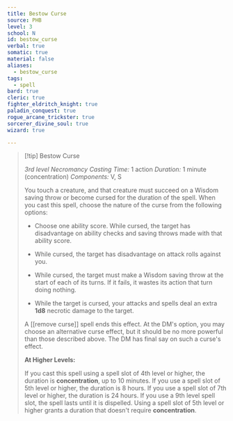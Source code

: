 ```yaml
---
title: Bestow Curse
source: PHB
level: 3
school: N
id: bestow_curse
verbal: true
somatic: true
material: false
aliases:
  - bestow_curse
tags:
  - spell
bard: true
cleric: true
fighter_eldritch_knight: true
paladin_conquest: true
rogue_arcane_trickster: true
sorcerer_divine_soul: true
wizard: true

---
```

>[!tip] Bestow Curse
>
> *3rd level Necromancy*
> *Casting Time:* 1 action
> *Duration:* 1 minute (concentration)
> *Components:* V, S
>
>You touch a creature, and that creature must succeed on a Wisdom saving throw or become cursed for the duration of the spell. When you cast this spell, choose the nature of the curse from the following options:
>
>-  Choose one ability score. While cursed, the target has disadvantage on ability checks and saving throws made with that ability score.
>
>-  While cursed, the target has disadvantage on attack rolls against you.
>
>-  While cursed, the target must make a Wisdom saving throw at the start of each of its turns. If it fails, it wastes its action that turn doing nothing.
>
>-  While the target is cursed, your attacks and spells deal an extra **1d8** necrotic damage to the target.
>
>A [[remove curse]] spell ends this effect. At the DM's option, you may choose an alternative curse effect, but it should be no more powerful than those described above. The DM has final say on such a curse's effect.
>
>**At Higher Levels:**
>
>If you cast this spell using a spell slot of 4th level or higher, the duration is **concentration**, up to 10 minutes. If you use a spell slot of 5th level or higher, the duration is 8 hours. If you use a spell slot of 7th level or higher, the duration is 24 hours. If you use a 9th level spell slot, the spell lasts until it is dispelled. Using a spell slot of 5th level or higher grants a duration that doesn't require **concentration**.
>

